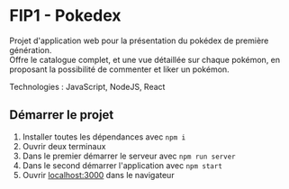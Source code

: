 # FIP1 - Pokedex

Projet d'application web pour la présentation du pokédex de première génération. \
Offre le catalogue complet, et une vue détaillée sur chaque pokémon, en proposant la possibilité de commenter et liker un pokémon.

Technologies : JavaScript, NodeJS, React

## Démarrer le projet

1. Installer toutes les dépendances avec `npm i`
2. Ouvrir deux terminaux
3. Dans le premier démarrer le serveur avec `npm run server`
4. Dans le second démarrer l'application avec `npm start`
5. Ouvrir [localhost:3000](localhost:3000) dans le navigateur